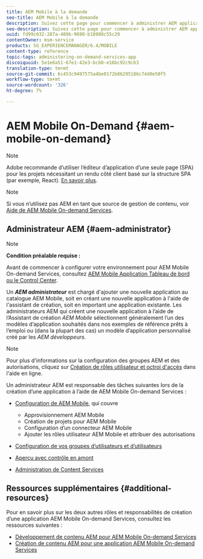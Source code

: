 ```yaml
---
title: AEM Mobile à la demande
seo-title: AEM Mobile à la demande
description: Suivez cette page pour commencer à administrer AEM application de services mobiles à la demande. Il donne un aperçu des rôles et responsabilités d'un administrateur AEM des services à la demande.
seo-description: Suivez cette page pour commencer à administrer AEM application de services mobiles à la demande. Il donne un aperçu des rôles et responsabilités d'un administrateur AEM des services à la demande.
uuid: fd99c032-287a-489b-9690-b18980c55c29
contentOwner: msm-service
products: SG_EXPERIENCEMANAGER/6.4/MOBILE
content-type: reference
topic-tags: administering-on-demand-services-app
discoiquuid: 5e1e6a51-67e1-42e3-bcb0-e16bc92c9cb3
translation-type: tm+mt
source-git-commit: 6c453c9497575a4be0172b86295186c74d0e50f5
workflow-type: tm+mt
source-wordcount: '326'
ht-degree: 7%

---
```



# AEM Mobile On-Demand {#aem-mobile-on-demand}

>[!NOTE]
>
>Adobe recommande d’utiliser l’éditeur d’application d’une seule page (SPA) pour les projets nécessitant un rendu côté client basé sur la structure SPA (par exemple, React). [En savoir plus](/help/sites-developing/spa-overview.md).

>[!NOTE]
>
>Si vous n’utilisez pas AEM en tant que source de gestion de contenu, voir [Aide de AEM Mobile On-demand Services](https://helpx.adobe.com/digital-publishing-solution/topics.html).

## Administrateur AEM {#aem-administrator}

>[!NOTE]
>
>**Condition préalable requise :**
>
>Avant de commencer à configurer votre environnement pour AEM Mobile On-demand Services, consultez [AEM Mobile Application Tableau de bord ou le Control Center](/help/mobile/mobile-apps-ondemand-application-dashboard.md).

Un ***AEM administrateur*** est chargé d&#39;ajouter une nouvelle application au catalogue AEM Mobile, soit en créant une nouvelle application à l&#39;aide de l&#39;assistant de création, soit en important une application existante. Les administrateurs AEM qui créent une nouvelle application à l’aide de l’Assistant de création *AEM Mobile* sélectionnent généralement l’un des modèles d’application souhaités dans nos exemples de référence prêts à l’emploi ou (dans la plupart des cas) un modèle d’application personnalisé créé par les *AEM développeurs.*

>[!NOTE]
>
>Pour plus d&#39;informations sur la configuration des groupes AEM et des autorisations, cliquez sur [Création de rôles utilisateur et octroi d&#39;accès](https://helpx.adobe.com/digital-publishing-solution/help/account-admin-dps.html) dans l&#39;aide en ligne.

Un administrateur AEM est responsable des tâches suivantes lors de la création d’une application à l’aide de AEM Mobile On-demand Services :

* [Configuration de AEM Mobile](/help/mobile/aem-mobile-setup.md), qui couvre

   * Approvisionnement AEM Mobile
   * Création de projets pour AEM Mobile
   * Configuration d’un connecteur AEM Mobile
   * Ajouter les rôles utilisateur AEM Mobile et attribuer des autorisations

* [Configuration de vos groupes d’utilisateurs et d’utilisateurs](/help/mobile/aem-mobile-configure-users.md)
* [Aperçu avec contrôle en amont](/help/mobile/aem-mobile-manage-ondemand-services.md)
* [Administration de Content Services](/help/mobile/developing-content-services.md)

## Ressources supplémentaires {#additional-resources}

Pour en savoir plus sur les deux autres rôles et responsabilités de création d’une application AEM Mobile On-demand Services, consultez les ressources suivantes :

* [Développement de contenu AEM pour AEM Mobile On-demand Services](/help/mobile/aem-mobile-on-demand.md)
* [Création de contenu AEM pour une application AEM Mobile On-demand Services](/help/mobile/mobile-apps-ondemand.md)
